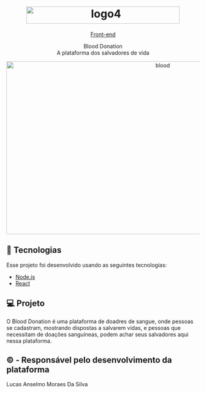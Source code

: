 <h1 align="center">
  <a data-flickr-embed="true" href="https://www.flickr.com/photos/190690980@N06/50891561367/in/dateposted-public/" title="logo4"><img src="https://live.staticflickr.com/65535/50891561367_30b947aed2_w.jpg" width="400" height="45" alt="logo4"></a>
</h1>

<p align="center">
  <a href="https://github.com/LucasAnselmoSilva12345/blood-donation.git">Front-end</a>
</p>

<p align="center">
  Blood Donation<br/>
  A plataforma dos salvadores de vida
</p>

<p align="center" width="100%">
  <a data-flickr-embed="true" href="https://www.flickr.com/photos/190690980@N06/50891431316/in/dateposted-public/" title="blood"><img src="https://live.staticflickr.com/65535/50891431316_fbf81bcfa4_c.jpg" width="800" height="451" alt="blood"></a>
</p>

## 🚀 Tecnologias

Esse projeto foi desenvolvido usando as seguintes tecnologias:

- [Node.js](https://nodejs.org/en/)
- [React](https://reactjs.org)

## 💻 Projeto

O Blood Donation é uma plataforma de doadres de sangue, onde pessoas se cadastram, mostrando dispostas a salvarem vidas, e pessoas que necessitam de doações sanguíneas, podem achar seus salvadores aqui nessa plataforma.

## © - Responsável pelo desenvolvimento da plataforma

Lucas Anselmo Moraes Da Silva

